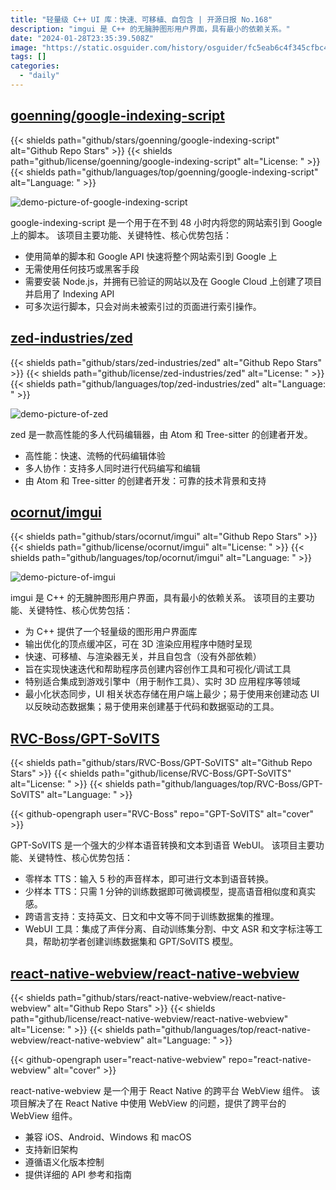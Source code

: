 ```yaml
---
title: "轻量级 C++ UI 库：快速、可移植、自包含 | 开源日报 No.168"
description: "imgui 是 C++ 的无臃肿图形用户界面，具有最小的依赖关系。"
date: "2024-01-28T23:35:39.508Z"
image: "https://static.osguider.com/history/osguider/fc5eab6c4f345cfbc4be37a66b26210c.png"
tags: []
categories:
  - "daily"
---
```


## [goenning/google-indexing-script](https://github.com/goenning/google-indexing-script)

{{< shields path="github/stars/goenning/google-indexing-script" alt="Github Repo Stars" >}} {{< shields path="github/license/goenning/google-indexing-script" alt="License: " >}} {{< shields path="github/languages/top/goenning/google-indexing-script" alt="Language: " >}}

![demo-picture-of-google-indexing-script](https://static.osguider.com/subject/github/goenning/google-indexing-script/9ee826798a739673cd2a70dff9310e28.png)

google-indexing-script 是一个用于在不到 48 小时内将您的网站索引到 Google 上的脚本。
该项目主要功能、关键特性、核心优势包括：

- 使用简单的脚本和 Google API 快速将整个网站索引到 Google 上
- 无需使用任何技巧或黑客手段
- 需要安装 Node.js，并拥有已验证的网站以及在 Google Cloud 上创建了项目并启用了 Indexing API
- 可多次运行脚本，只会对尚未被索引过的页面进行索引操作。
  
## [zed-industries/zed](https://github.com/zed-industries/zed)

{{< shields path="github/stars/zed-industries/zed" alt="Github Repo Stars" >}} {{< shields path="github/license/zed-industries/zed" alt="License: " >}} {{< shields path="github/languages/top/zed-industries/zed" alt="Language: " >}}

![demo-picture-of-zed](https://static.osguider.com/history/2024/d2d2ef7bdac4c90a1d442e0ff078c064.png)

zed 是一款高性能的多人代码编辑器，由 Atom 和 Tree-sitter 的创建者开发。

- 高性能：快速、流畅的代码编辑体验
- 多人协作：支持多人同时进行代码编写和编辑
- 由 Atom 和 Tree-sitter 的创建者开发：可靠的技术背景和支持
  
## [ocornut/imgui](https://github.com/ocornut/imgui)

{{< shields path="github/stars/ocornut/imgui" alt="Github Repo Stars" >}} {{< shields path="github/license/ocornut/imgui" alt="License: " >}} {{< shields path="github/languages/top/ocornut/imgui" alt="Language: " >}}

![demo-picture-of-imgui](https://static.osguider.com/subject/github/ocornut/imgui/7d040b034c8ed99548c718af479a5e63.jpg)

imgui 是 C++ 的无臃肿图形用户界面，具有最小的依赖关系。
该项目的主要功能、关键特性、核心优势包括：

- 为 C++ 提供了一个轻量级的图形用户界面库
- 输出优化的顶点缓冲区，可在 3D 渲染应用程序中随时呈现
- 快速、可移植、与渲染器无关，并且自包含（没有外部依赖）
- 旨在实现快速迭代和帮助程序员创建内容创作工具和可视化/调试工具
- 特别适合集成到游戏引擎中（用于制作工具）、实时 3D 应用程序等领域
- 最小化状态同步，UI 相关状态存储在用户端上最少；易于使用来创建动态 UI 以反映动态数据集；易于使用来创建基于代码和数据驱动的工具。
  
## [RVC-Boss/GPT-SoVITS](https://github.com/RVC-Boss/GPT-SoVITS)

{{< shields path="github/stars/RVC-Boss/GPT-SoVITS" alt="Github Repo Stars" >}} {{< shields path="github/license/RVC-Boss/GPT-SoVITS" alt="License: " >}} {{< shields path="github/languages/top/RVC-Boss/GPT-SoVITS" alt="Language: " >}}

{{< github-opengraph user="RVC-Boss" repo="GPT-SoVITS" alt="cover" >}}

GPT-SoVITS 是一个强大的少样本语音转换和文本到语音 WebUI。
该项目主要功能、关键特性、核心优势包括：

- 零样本 TTS：输入 5 秒的声音样本，即可进行文本到语音转换。
- 少样本 TTS：只需 1 分钟的训练数据即可微调模型，提高语音相似度和真实感。
- 跨语言支持：支持英文、日文和中文等不同于训练数据集的推理。
- WebUI 工具：集成了声伴分离、自动训练集分割、中文 ASR 和文字标注等工具，帮助初学者创建训练数据集和 GPT/SoVITS 模型。
  
## [react-native-webview/react-native-webview](https://github.com/react-native-webview/react-native-webview)

{{< shields path="github/stars/react-native-webview/react-native-webview" alt="Github Repo Stars" >}} {{< shields path="github/license/react-native-webview/react-native-webview" alt="License: " >}} {{< shields path="github/languages/top/react-native-webview/react-native-webview" alt="Language: " >}}

{{< github-opengraph user="react-native-webview" repo="react-native-webview" alt="cover" >}}

react-native-webview 是一个用于 React Native 的跨平台 WebView 组件。
该项目解决了在 React Native 中使用 WebView 的问题，提供了跨平台的 WebView 组件。

- 兼容 iOS、Android、Windows 和 macOS
- 支持新旧架构
- 遵循语义化版本控制
- 提供详细的 API 参考和指南
  
